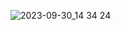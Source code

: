 ![2023-09-30_14 34 24](https://github.com/imvickykumar999/TLauncher-Minecraft/assets/50515418/7401882e-359c-45f9-a582-c79524e03a9d)
